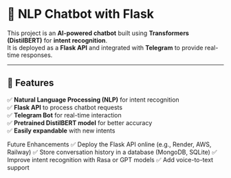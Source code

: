 # 🤖 NLP Chatbot with Flask 

This project is an **AI-powered chatbot** built using **Transformers (DistilBERT)** for **intent recognition**.  
It is deployed as a **Flask API** and integrated with **Telegram** to provide real-time responses.

---

## 🚀 Features
✅ **Natural Language Processing (NLP)** for intent recognition  
✅ **Flask API** to process chatbot requests  
✅ **Telegram Bot** for real-time interaction  
✅ **Pretrained DistilBERT model** for better accuracy  
✅ **Easily expandable** with new intents 

 Future Enhancements
✅ Deploy the Flask API online (e.g., Render, AWS, Railway)
✅ Store conversation history in a database (MongoDB, SQLite)
✅ Improve intent recognition with Rasa or GPT models
✅ Add voice-to-text support
